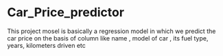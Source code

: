 # Car_Price_predictor
This project mosel is basically a regression model in which we predict the car price on the basis of column like name , model of car , its fuel type, years, kilometers driven etc
